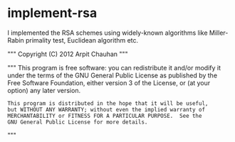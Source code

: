 implement-rsa
=============

I implemented the RSA schemes using widely-known algorithms like Miller-Rabin primality test, Euclidean algorithm etc.

""" Copyright (C) 2012 Arpit Chauhan """

""" This program is free software: you can redistribute it and/or modify
    it under the terms of the GNU General Public License as published by
    the Free Software Foundation, either version 3 of the License, or
    (at your option) any later version.

    This program is distributed in the hope that it will be useful,
    but WITHOUT ANY WARRANTY; without even the implied warranty of
    MERCHANTABILITY or FITNESS FOR A PARTICULAR PURPOSE.  See the
    GNU General Public License for more details.
"""

